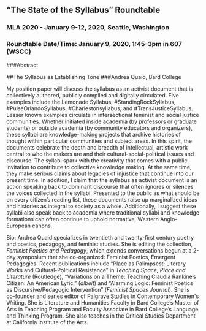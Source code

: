 ## “The State of the Syllabus” Roundtable
### MLA 2020 - January 9-12, 2020, Seattle, Washington  
### Roundtable Date/Time: January 9, 2020, 1:45-3pm in 607 (WSCC)
###Abstract

##The Syllabus as Establishing Tone
###Andrea Quaid, Bard College

My position paper will discuss the syllabus as an activist document that is collectively authored, publicly compiled and digitally circulated. Five examples include the Lemonade Syllabus, #StandingRockSyllabus, #PulseOrlandoSyllabus, #Charlestonsyllabus, and #TransJusticeSyllabus. Lesser known examples circulate in intersectional feminist and social justice communities. 
	Whether initiated inside academia (by professors or graduate students) or outside academia (by community educators and organizers), these syllabi are knowledge-making projects that archive histories of thought within particular communities and subject areas. In this spirit, the documents celebrate the depth and breadth of intellectual, artistic work central to who the makers  are and their cultural-social-political issues and discourse. The syllabi spark with the creativity that comes with a public invitation to contribute to collective knowledge making. At the same time, they make serious claims about legacies of injustice that continue into our present time. 
	In addition, I claim that the syllabus as activist document is an action speaking back to dominant discourse that often ignores or silences the voices collected in the syllabi. Presented to the public as what should be on every citizen’s reading list, these documents raise up marginalized ideas and histories as integral to society as a whole. Additionally, I suggest these syllabi also speak back to academia where traditional syllabi and knowledge formations can often continue to uphold normative, Western Anglo-European canons. 

Bio:  Andrea Quaid specializes in twentieth and twenty-first century poetry and poetics, pedagogy, and feminist studies. She is editing the collection, *Feminist Poetics and Pedagogy*, which extends conversations begun at a 2-day symposium that she co-organized: Feminist Poetics, Emergent Pedagogies. Recent publications include “Place as Palimpsest: Literary Works and Cultural-Political Resistance” in *Teaching Space, Place and Literature* (Routledge), “Variations on a Theme: Teaching Claudia Rankine’s Citizen: An American Lyric,” (*albeit*) and “Alarming Logic: Feminist Poetics as Discursive/Pedagogic Intervention” (*Feminist Spaces Journal*). She is co-founder and series editor of Palgrave Studies in Contemporary Women's Writing. She is Literature and Humanities Faculty in Bard College’s Master of Arts in Teaching Program and Faculty Associate in Bard College’s Language and Thinking Program. She also teaches in the Critical Studies Department at California Institute of the Arts. 


